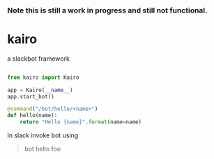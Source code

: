 ### Note this is still a work in progress and still not functional. 

# kairo
a slackbot framework


```python

from kairo import Kairo

app = Kairo(__name__)
app.start_bot()

@command("/bot/hello/<name>")
def hello(name):
    return "Hello {name}".format(name=name) 
```

 In slack invoke bot using
 > bot hello foo


